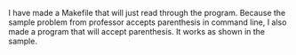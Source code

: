 I have made a Makefile that will just read through the program.
Because the sample problem from professor accepts parenthesis in command line, I also made
a program that will accept parenthesis. It works as shown in the sample.
